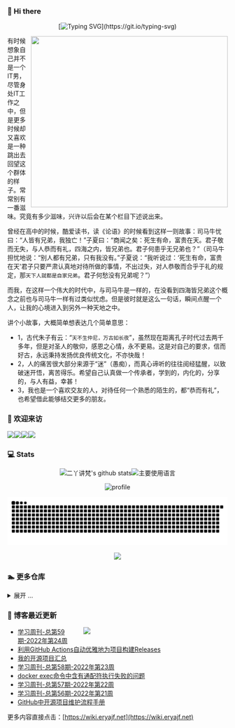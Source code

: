 ### 👋 Hi there

<div align="center">

[![Typing SVG](https://readme-typing-svg.herokuapp.com?font=Handlee&center=true&vCenter=true&width=500&height=60&lines=The+traveler+often+arrives%2C+and+the+doer+often+succeeds.)](https://git.io/typing-svg)

</div>

<img align='right' src="https://github.com/eryajf/tu/blob/main/img/image_20220626_200153.gif?raw=true" width="450" height="390" />

有时候想象自己并不是一个IT男，尽管身处IT工作之中，但是更多时候却又喜欢是一种跳出去回望这个群体的样子。常常别有一番滋味。究竟有多少滋味，兴许以后会在某个栏目下述说出来。

曾经在高中的时候，酷爱读书，读《论语》的时候看到这样一则故事：司马牛忧曰：“人皆有兄弟，我独亡！”子夏曰：“商闻之矣：死生有命，富贵在天。君子敬而无失，与人恭而有礼，四海之内，皆兄弟也。君子何患乎无兄弟也？”（司马牛担忧地说：“别人都有兄弟，只有我没有。”子夏说：“我听说过：‘死生有命，富贵在天’君子只要严肃认真地对待所做的事情，不出过失，对人恭敬而合乎于礼的规定，那`天下人就都是自家兄弟`。君子何愁没有兄弟呢？”）

而我，在这样一个伟大的时代中，与司马牛是一样的，在没看到四海皆兄弟这个概念之前也与司马牛一样有过类似忧虑。但是彼时就是这么一句话，瞬间点醒一个人，让我的心境进入到另外一种天地之中。

讲个小故事，大概简单想表达几个简单意思：

- 1，古代朱子有云：“`天不生仲尼，万古如长夜`”，虽然现在距离孔子时代过去两千多年，但是对圣人的敬仰，感恩之心情，永不更易。这是对自己的要求，信而好古，永远秉持发扬优良传统文化，不亦快哉！
- 2，人的痛苦很大部分来源于“迷”（愚痴），而真心谛听的往往阅经猛醒，以致破迷开悟，离苦得乐。希望自己认真做一个传承者，学到的，内化的，分享的，与人有益，幸甚！
- 3，我也是一个喜欢交友的人，对待任何一个熟悉的陌生的，都“恭而有礼”，也希望借此能够结交更多的朋友。

### 🤗 欢迎来访


![](https://visitor-badge.laobi.icu/badge?page_id=eryajf.eryajf)![](https://badges.pufler.dev/years/eryajf)![](https://badges.pufler.dev/repos/eryajf)![](https://badges.pufler.dev/commits/monthly/eryajf)

### 💻 Stats

<div align="center">


![二丫讲梵's github stats](https://github-readme-stats.vercel.app/api?username=eryajf&hide_title=false&hide_border=true&show_icons=true&include_all_commits=true&line_height=20&bg_color=0,EC6C6C,FFD479,FFFC79,73FA79&theme=graywhite&locale=cn)![主要使用语言](https://github-readme-stats.vercel.app/api/top-langs/?username=eryajf&hide_title=false&hide=c&hide_border=true&layout=compact&bg_color=0,73FA79,73FDFF,D783FF&theme=graywhite&locale=cn)

![profile](https://github-profile-trophy.vercel.app/?username=eryajf&theme=algolia&column=8)

![snake](./assets/github-contribution-grid-snake.svg)

![](https://activity-graph.herokuapp.com/graph?username=eryajf&theme=github)

</div>

### 🏊 更多仓库

<details>
<summary>展开 ...</summary>

[![Readme Card](https://github-readme-stats.vercel.app/api/pin/?username=eryajf&repo=ldapctl&show_owner=true)](https://github.com/eryajf/ldapctl)
[![Readme Card](https://github-readme-stats.vercel.app/api/pin/?username=eryajf&repo=rpmbuild&show_owner=true)](https://github.com/eryajf/rpmbuild)
[![Readme Card](https://github-readme-stats.vercel.app/api/pin/?username=eryajf&repo=shellabout&show_owner=true)](https://github.com/eryajf/shellabout)
[![Readme Card](https://github-readme-stats.vercel.app/api/pin/?username=eryajf&repo=docker_learn&show_owner=true)](https://github.com/eryajf/docker_learn)
[![Readme Card](https://github-readme-stats.vercel.app/api/pin/?username=eryajf&repo=xirang&show_owner=true)](https://github.com/eryajf/xirang)
[![Readme Card](https://github-readme-stats.vercel.app/api/pin/?username=eryajf&repo=care-screenshot&show_owner=true)](https://github.com/eryajf/care-screenshot)
[![Readme Card](https://github-readme-stats.vercel.app/api/pin/?username=eryajf&repo=magic-of-kubernetes-scripts&show_owner=true)](https://github.com/eryajf/magic-of-kubernetes-scripts)

</details>

### 📝 博客最近更新

<img align='right' src="https://wiki.eryajf.net/img/dengxia.gif" width="330" />

<!-- BLOG-POST-LIST:START -->
- [学习周刊-总第59期-2022年第24周](https://wiki.eryajf.net/pages/b0bdd0/)
- [利用GitHub Actions自动优雅地为项目构建Releases](https://wiki.eryajf.net/pages/f3e878/)
- [我的开源项目汇总](https://wiki.eryajf.net/pages/67892e/)
- [学习周刊-总第58期-2022年第23周](https://wiki.eryajf.net/pages/62a9c7/)
- [docker exec命令中含有通配符执行失败的问题](https://wiki.eryajf.net/pages/1cb90e/)
- [学习周刊-总第57期-2022年第22周](https://wiki.eryajf.net/pages/af0834/)
- [学习周刊-总第56期-2022年第21周](https://wiki.eryajf.net/pages/77b80b/)
- [GitHub中开源项目维护流程手册](https://wiki.eryajf.net/pages/53399c/)
<!-- BLOG-POST-LIST:END -->

更多内容直接点击：[https://wiki.eryajf.net](https://wiki.eryajf.net)
